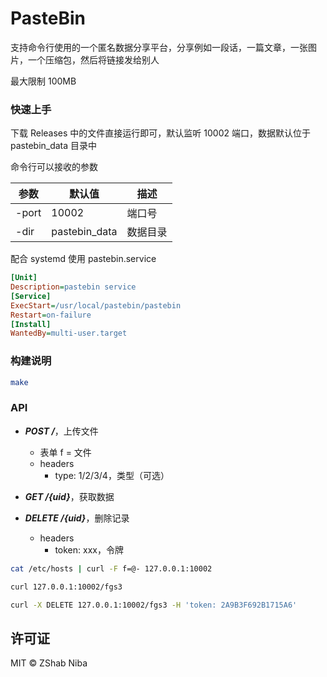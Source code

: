 # PasteBin

支持命令行使用的一个匿名数据分享平台，分享例如一段话，一篇文章，一张图片，一个压缩包，然后将链接发给别人

最大限制 100MB

### 快速上手

下载 Releases 中的文件直接运行即可，默认监听 10002 端口，数据默认位于 pastebin_data 目录中

命令行可以接收的参数

参数|默认值|描述
-|-|-
-port|10002|端口号
-dir|pastebin_data|数据目录

配合 systemd 使用 pastebin.service

```ini
[Unit]
Description=pastebin service
[Service]
ExecStart=/usr/local/pastebin/pastebin
Restart=on-failure
[Install]
WantedBy=multi-user.target
```

### 构建说明

```sh
make
```

### API

- ___POST /___，上传文件
  - 表单 f = 文件  
  - headers
    - type: 1/2/3/4，类型（可选）

- ___GET /{uid}___，获取数据

- ___DELETE /{uid}___，删除记录
  - headers
    - token: xxx，令牌

```sh
cat /etc/hosts | curl -F f=@- 127.0.0.1:10002

curl 127.0.0.1:10002/fgs3

curl -X DELETE 127.0.0.1:10002/fgs3 -H 'token: 2A9B3F692B1715A6'
```
## 许可证

MIT © ZShab Niba
